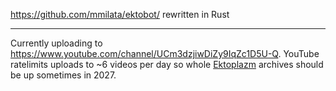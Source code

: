 https://github.com/mmilata/ektobot/ rewritten in Rust

----

Currently uploading to https://www.youtube.com/channel/UCm3dzjiwDiZy9IqZc1D5U-Q. YouTube ratelimits uploads to ~6 videos per day so whole [Ektoplazm](https://ektoplazm.com) archives should be up sometimes in 2027.
